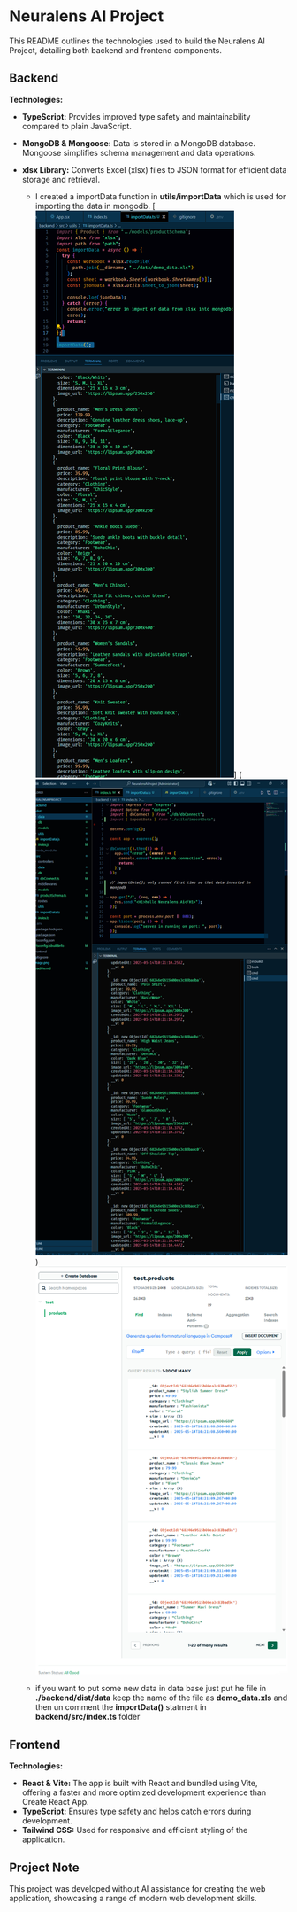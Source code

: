 # Neuralens AI Project

This README outlines the technologies used to build the Neuralens AI Project, detailing both backend and frontend components.

## Backend

**Technologies:**

- **TypeScript:** Provides improved type safety and maintainability compared to plain JavaScript.
- **MongoDB & Mongoose:** Data is stored in a MongoDB database. Mongoose simplifies schema management and data operations.

- **xlsx Library:** Converts Excel (xlsx) files to JSON format for efficient data storage and retrieval.

  - I created a importData function in **utils/importData** which is used for importing the data in mongodb.
    [![showing the function for importing the data](image.png)]
    (![pushing in mongodb](image-1.png))
    ![screenshot of database containing the data](image-2.png)

  - if you want to put some new data in data base just put he file in **./backend/dist/data** keep the name of the file as **demo_data.xls** and then un comment the **importData()** statment in **backend/src/index.ts** folder

## Frontend

**Technologies:**

- **React & Vite:** The app is built with React and bundled using Vite, offering a faster and more optimized development experience than Create React App.
- **TypeScript:** Ensures type safety and helps catch errors during development.
- **Tailwind CSS:** Used for responsive and efficient styling of the application.

## Project Note

This project was developed without AI assistance for creating the web application, showcasing a range of modern web development skills.

